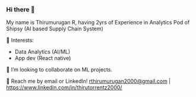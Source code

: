 ### Hi there 👋

My name is Thirumurugan R, having 2yrs of Experience in Analytics Pod of Shipsy (AI based Supply Chain System) 

🌱 Interests:
- Data Analytics (AI/ML)
- App dev (React native)

👯 I’m looking to collaborate on ML projects.

💬 Reach me by email or LinkedIn! rthirumurugan2000@gmail.com | https://www.linkedin.com/in/thirutorrentz2000/


<!--
**rthirumurugan2000/rthirumurugan2000** is a ✨ _special_ ✨ repository because its `README.md` (this file) appears on your GitHub profile.

Here are some ideas to get you started:

- 🔭 I’m currently working on ...
- 🌱 I’m currently learning ...
- 👯 I’m looking to collaborate on ...
- 🤔 I’m looking for help with ...
- 💬 Ask me about ...
- 📫 How to reach me: ...
- 😄 Pronouns: ...
- ⚡ Fun fact: ...
-->
